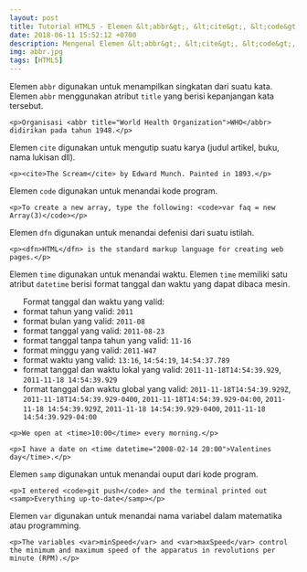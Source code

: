 ```yaml
---
layout: post
title: Tutorial HTML5 - Elemen &lt;abbr&gt;, &lt;cite&gt;, &lt;code&gt;, &lt;dfn&gt;, &lt;time&gt, &lt;samp&gt;, &lt;var&gt;
date: 2018-06-11 15:52:12 +0700
description: Mengenal Elemen &lt;abbr&gt;, &lt;cite&gt;, &lt;code&gt;, &lt;dfn&gt;, &lt;time&gt;, &lt;samp&gt;, &lt;var&gt; Beserta Atribut dan Fungsinya
img: abbr.jpg
tags: [HTML5]
---
```

Elemen <code>abbr</code> digunakan untuk menampilkan singkatan dari suatu kata. Elemen <code>abbr</code> menggunakan
atribut <code>title</code> yang berisi kepanjangan kata tersebut.

<pre>
<code data-language="html">&lt;p&gt;Organisasi &lt;abbr title="World Health Organization"&gt;WHO&lt;/abbr&gt; didirikan pada tahun 1948.&lt;/p&gt;</code>
</pre>

Elemen <code>cite</code> digunakan untuk mengutip suatu karya (judul artikel, buku, nama lukisan dll).

<pre>
<code data-language="html">&lt;p&gt;&lt;cite&gt;The Scream&lt;/cite&gt; by Edward Munch. Painted in 1893.&lt;/p&gt;</code>
</pre>

Elemen <code>code</code> digunakan untuk menandai kode program.

<pre>
<code data-language="html">&lt;p&gt;To create a new array, type the following: &lt;code&gt;var faq = new Array(3)&lt;/code&gt;&lt;/p&gt;</code>
</pre>

Elemen <code>dfn</code> digunakan untuk menandai defenisi dari suatu istilah.

<pre>
<code data-language="html">&lt;p&gt;&lt;dfn&gt;HTML&lt;/dfn&gt; is the standard markup language for creating web pages.&lt;/p&gt;</code>
</pre>

Elemen <code>time</code> digunakan untuk menandai waktu. Elemen <code>time</code> memiliki satu atribut <code>datetime</code> berisi format tanggal dan waktu yang dapat dibaca mesin.

<ul>Format tanggal dan waktu yang valid:
<li>format tahun yang valid: <code>2011</code></li>
<li>format bulan yang valid: <code>2011-08</code></li>
<li>format tanggal yang valid: <code>2011-08-23</code></li>
<li>format tanggal tanpa tahun yang valid: <code>11-16</code></li>
<li>format minggu yang valid: <code>2011-W47</code></li>
<li>format waktu yang valid: <code>13:16</code>, <code>14:54:19</code>, <code>14:54:37.789</code></li>
<li>format tanggal dan waktu lokal yang valid: <code>2011-11-18T14:54:39.929</code>, <code>2011-11-18 14:54:39.929</code></li>
<li>format tanggal dan waktu global yang valid: <code>2011-11-18T14:54:39.929Z</code>, <code>2011-11-18T14:54:39.929-0400</code>, <code>2011-11-18T14:54:39.929-04:00</code>, <code>2011-11-18 14:54:39.929Z</code>, <code>2011-11-18 14:54:39.929-0400</code>, <code>2011-11-18 14:54:39.929-04:00</code></li>
</ul>

<pre>
<code data-language="html">&lt;p&gt;We open at &lt;time&gt;10:00&lt;/time&gt; every morning.&lt;/p&gt;

&lt;p&gt;I have a date on &lt;time datetime="2008-02-14 20:00"&gt;Valentines day&lt;/time&gt;.&lt;/p&gt;</code>
</pre>

Elemen <code>samp</code> digunakan untuk menandai ouput dari kode program.

<pre>
<code data-language="html">&lt;p&gt;I entered &lt;code&gt;git push&lt;/code&gt; and the terminal printed out &lt;samp&gt;Everything up-to-date&lt;/samp&gt;&lt;/p&gt;</code>
</pre>

Elemen <code>var</code> digunakan untuk menandai nama variabel dalam matematika atau programming.

<pre>
<code data-language="html">&lt;p&gt;The variables &lt;var&gt;minSpeed&lt;/var&gt; and &lt;var&gt;maxSpeed&lt;/var&gt; control the minimum and maximum speed of the apparatus in revolutions per minute (RPM).&lt;/p&gt;</code>
</pre>
